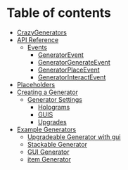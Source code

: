 # Table of contents

* [CrazyGenerators](README.md)
* [API Reference](<README (2).md>)
  * [Events](api-reference/events/README.md)
    * [GeneratorEvent](api-reference/events/generator-event.md)
    * [GeneratorGenerateEvent](api-reference/events/generate-event.md)
    * [GeneratorPlaceEvent](api-reference/events/place-event.md)
    * [GeneratorInteractEvent](api-reference/events/interact-event.md)
* [Placeholders](<README (1).md>)
* [Creating a Generator](creating-a-generator/README.md)
  * [Generator Settings](creating-a-generator/generator-settings/README.md)
    * [Holograms](creating-a-generator/generator-settings/holograms.md)
    * [GUIS](creating-a-generator/generator-settings/guis.md)
    * [Upgrades](creating-a-generator/generator-settings/upgrades.md)
* [Example Generators](example-generators/README.md)
  * [Upgradeable Generator with gui](example-generators/upgradeable-generator-with-gui.md)
  * [Stackable Generator](example-generators/stackable-generator.md)
  * [GUI Generator](example-generators/gui-generator.md)
  * [item Generator](example-generators/item-generator.md)
